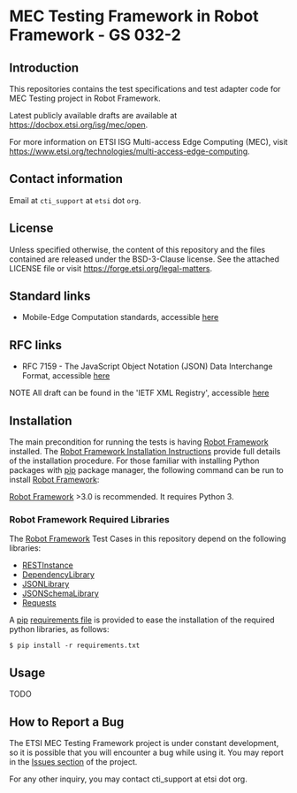 # MEC Testing Framework in Robot Framework - GS 032-2

## Introduction
This repositories contains the test specifications and test adapter code for MEC Testing project in Robot Framework.

Latest publicly available drafts are available at https://docbox.etsi.org/isg/mec/open.


For more information on ETSI ISG Multi-access Edge Computing (MEC), visit https://www.etsi.org/technologies/multi-access-edge-computing.

## Contact information

Email at `cti_support` at `etsi` dot `org`.

## License
Unless specified otherwise, the content of this repository and the files contained are released under the BSD-3-Clause license.
See the attached LICENSE file or visit https://forge.etsi.org/legal-matters.

## Standard links
- Mobile-Edge Computation standards, accessible [here](https://www.etsi.org/standards#page=1&search=MEC&title=1&etsiNumber=1&content=1&version=0&onApproval=1&published=1&historical=1&startDate=1988-01-15&endDate=2019-05-06&harmonized=0&keyword=&TB=&stdType=&frequency=&mandate=&collection=&sort=1)

## RFC links
- RFC 7159 - The JavaScript Object Notation (JSON) Data Interchange Format, accessible [here](https://tools.ietf.org/html/rfc7159.html)

NOTE All draft can be found in the 'IETF XML Registry', accessible [here](https://www.iana.org/assignments/xml-registry/xml-registry.xhtml)


## Installation

The main precondition for running the tests is having [Robot Framework](http://robotframework.org/) installed.
The [Robot Framework Installation Instructions](https://github.com/robotframework/robotframework/blob/master/INSTALL.rst) provide full details of the installation procedure.
For those familiar with installing Python packages with [pip](http://pip-installer.org/) package manager, the following command can be run to install [Robot Framework](http://robotframework.org/):

[Robot Framework](http://robotframework.org/) >3.0 is recommended. It requires Python 3.

### Robot Framework Required Libraries
The [Robot Framework](http://robotframework.org/) Test Cases in this repository depend on the following libraries:

* [RESTInstance](https://github.com/asyrjasalo/RESTinstance)
* [DependencyLibrary](https://github.com/mentalisttraceur/robotframework-dependencylibrary)
* [JSONLibrary](https://github.com/nottyo/robotframework-jsonlibrary)
* [JSONSchemaLibrary](https://github.com/jstaffans/robotframework-jsonschemalibrary)
* [Requests](https://pypi.org/project/robotframework-requests/)

A [pip](http://pip-installer.org/) [requirements file](https://forge.etsi.org/rep/mec/gs032p3-robot-test-suite/blob/2.1.1-fix-plu/requirements.txt) is provided to ease the installation of the required python libraries, as follows:
```
$ pip install -r requirements.txt
```


## Usage

TODO


## How to Report a Bug

The ETSI MEC Testing Framework project is under constant development, so it is possible that you will
encounter a bug while using it. You may report in the [Issues section](https://forge.etsi.org/rep/mec/gs032p3-robot-test-suite/issues) of the project.

For any other inquiry, you may contact cti_support at etsi dot org.

